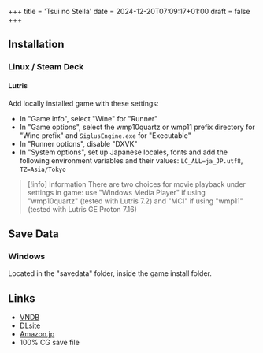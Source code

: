 +++
title = 'Tsui no Stella'
date = 2024-12-20T07:09:17+01:00
draft = false
+++

## Installation

### Linux / Steam Deck

#### Lutris

Add locally installed game with these settings:

* In "Game info", select "Wine" for "Runner"
* In "Game options", select the wmp10quartz or wmp11 prefix directory for "Wine prefix" and `SiglusEngine.exe` for "Executable"
* In "Runner options", disable "DXVK"
* In "System options", set up Japanese locales, fonts and add the following environment variables and their values: `LC_ALL=ja_JP.utf8`, `TZ=Asia/Tokyo`

> [!info] Information
> There are two choices for movie playback under settings in game: use "Windows Media Player" if using "wmp10quartz" (tested with Lutris 7.2) and "MCI" if using "wmp11" (tested with Lutris GE Proton 7.16)

## Save Data

### Windows

Located in the "savedata" folder, inside the game install folder.

## Links

* [VNDB](https://vndb.org/v29443)
* [DLsite](https://www.dlsite.com/soft/work/=/product_id/VJ015604.html)
* [Amazon.jp](https://www.amazon.co.jp/-/dp/B0BHVT6S51)
* 100% CG save file

